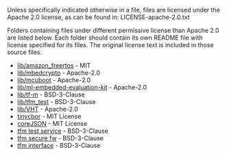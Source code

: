 Unless specifically indicated otherwise in a file, files are licensed under the Apache 2.0 license,
as can be found in: LICENSE-apache-2.0.txt

Folders containing files under different permissive license than Apache 2.0 are listed below. Each folder should contain its own README file with license specified for its files. The original license text is included in those source files.

- [lib/amazon_freertos](lib/amazon_freertos) - MIT
- [lib/mbedcrypto](lib/mbedcrypto) - Apache-2.0
- [lib/mcuboot](lib/mcuboot) - Apache-2.0
- [lib/ml-embedded-evaluation-kit](lib/ml-embedded-evaluation-kit) - Apache-2.0
- [lib/tf-m](lib/tf-m) - BSD-3-Clause
- [lib/tfm_test](lib/tfm_test) - BSD-3-Clause
- [lib/VHT](source/lib/VHT) - Apache-2.0
- [tinycbor](kws/ota/ota_for_aws/source/dependency/3rdparty/tinycbor) - MIT License
- [coreJSON](kws/ota/ota_for_aws/source/dependency/coreJSON) - MIT License
- [tfm test service](bsp/test_services) - BSD-3-Clause
- [tfm secure fw](bsp/secure_fw) - BSD-3-Clause
- [tfm interface](bsp/interface) - BSD-3-Clause
